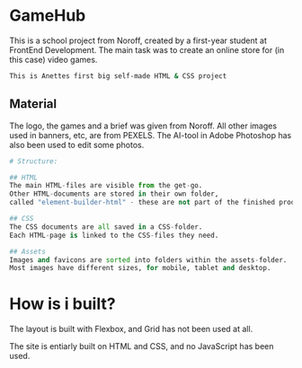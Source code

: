 # GameHub
This is a school project from Noroff, created by a first-year student at FrontEnd Development.
The main task was to create an online store for (in this case) video games.

```bash
This is Anettes first big self-made HTML & CSS project
```

## Material
The logo, the games and a brief was given from Noroff.
All other images used in banners, etc, are from PEXELS.
The AI-tool in Adobe Photoshop has also been used to edit some photos.

```python
# Structure:

## HTML
The main HTML-files are visible from the get-go.
Other HTML-documents are stored in their own folder,
called "element-builder-html" - these are not part of the finished product.

## CSS
The CSS documents are all saved in a CSS-folder.
Each HTML-page is linked to the CSS-files they need.

## Assets
Images and favicons are sorted into folders within the assets-folder.
Most images have different sizes, for mobile, tablet and desktop.
```

# How is i built?
The layout is built with Flexbox, and Grid has not been used at all.

The site is entiarly built on HTML and CSS, and no JavaScript has been used.



